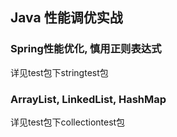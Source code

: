 ## Java 性能调优实战
### Spring性能优化, 慎用正则表达式
详见test包下stringtest包
### ArrayList, LinkedList, HashMap
详见test包下collectiontest包
